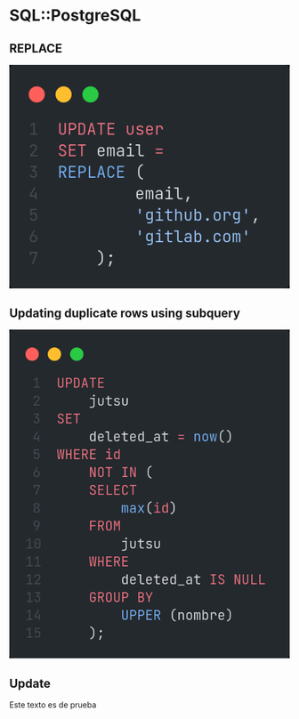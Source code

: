 # SQL::PostgreSQL

## REPLACE

<!-- notecardId: 1691717853024 -->

<img src="https://raw.githubusercontent.com/miyamotoed/anki-cards/master/sql/images/postgres_replace.png">

## Updating duplicate rows using subquery

<!-- notecardId: 1691717853083 -->


<img src="https://raw.githubusercontent.com/miyamotoed/anki-cards/master/sql/images/postgres_update_subquery.png">

## Update

<!-- notecardId: 1691808588199 -->
<div class="container text-left">
    Este texto es de prueba
</div>